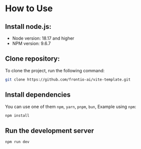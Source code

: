 # How to Use

## Install node.js:

- Node version: 18.17 and higher
- NPM version: 9.6.7

## Clone repository:

To clone the project, run the following command:

```bash
git clone https://github.com/frontio-ai/vite-template.git
```

## Install dependencies

You can use one of them `npm`, `yarn`, `pnpm`, `bun`, Example using `npm`:

```bash
npm install
```

## Run the development server

```bash
npm run dev
```
